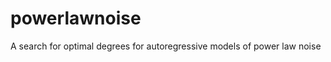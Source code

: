 <!-- Copyright (C) 2020 by Landmark Acoustics LLC -->

# powerlawnoise
A search for optimal degrees for autoregressive models of power law noise
